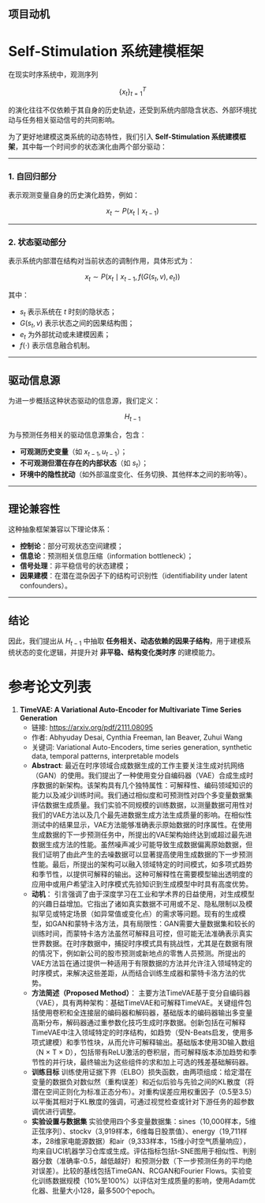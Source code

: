 
## 项目动机

# Self-Stimulation 系统建模框架

在现实时序系统中，观测序列  

$$
\{x_t\}_{t=1}^T
$$  

的演化往往不仅依赖于其自身的历史轨迹，还受到系统内部隐含状态、外部环境扰动与任务相关驱动信号的共同影响。  

为了更好地建模这类系统的动态特性，我们引入 **Self-Stimulation 系统建模框架**，其中每一个时间步的状态演化由两个部分驱动：

---

### 1. 自回归部分

表示观测变量自身的历史演化趋势，例如：

$$
x_t \sim P(x_t \mid x_{t-1})
$$

---

### 2. 状态驱动部分

表示系统内部潜在结构对当前状态的调制作用，具体形式为：

$$
x_t \sim P\big(x_t \mid x_{t-1}, f(G(s_t, v), e_t)\big)
$$

其中：

- $s_t$ 表示系统在 $t$ 时刻的隐状态；  
- $G(s_t, v)$ 表示状态之间的因果结构图；  
- $e_t$ 为外部扰动或未建模因素；  
- $f(\cdot)$ 表示信息融合机制。  

---

## 驱动信息源

为进一步概括这种状态驱动的信息源，我们定义：

$$
H_{t-1}
$$

为与预测任务相关的驱动信息源集合，包含：

- **可观测历史变量**（如 $x_{t-1}, u_{t-1}$）；  
- **不可观测但潜在存在的内部状态**（如 $s_t$）；  
- **环境中的隐性扰动**（如外部温度变化、任务切换、其他样本之间的影响等）。  

---

## 理论兼容性

这种抽象框架兼容以下理论体系：

- **控制论**：部分可观状态空间建模；  
- **信息论**：预测相关信息压缩（information bottleneck）；  
- **信号处理**：非平稳信号的状态建模；  
- **因果建模**：在潜在混杂因子下的结构可识别性（identifiability under latent confounders）。  

---

## 结论

因此，我们提出从 $H_{t-1}$ 中抽取 **任务相关、动态依赖的因果子结构**，用于建模系统状态的变化逻辑，并提升对 **非平稳、结构变化类时序** 的建模能力。



# 参考论文列表


1. **TimeVAE: A Variational Auto-Encoder for Multivariate Time Series Generation**
   - 链接: https://arxiv.org/pdf/2111.08095
   - 作者: Abhyuday Desai, Cynthia Freeman, Ian Beaver, Zuhui Wang
   - 关键词: Variational Auto-Encoders, time series generation, synthetic data, temporal patterns, interpretable models
   - **Abstract**: 最近在时序领域合成数据生成的工作主要关注生成对抗网络（GAN）的使用。我们提出了一种使用变分自编码器（VAE）合成生成时序数据的新架构。该架构具有几个独特属性：可解释性、编码领域知识的能力以及减少训练时间。我们通过相似度和可预测性对四个多变量数据集评估数据生成质量。我们实验不同规模的训练数据，以测量数据可用性对我们的VAE方法以及几个最先进数据生成方法生成质量的影响。在相似性测试中的结果显示，VAE方法能够准确表示原始数据的时序属性。在使用生成数据的下一步预测任务中，所提出的VAE架构始终达到或超过最先进数据生成方法的性能。虽然噪声减少可能导致生成数据偏离原始数据，但我们证明了由此产生的去噪数据可以显著提高使用生成数据的下一步预测性能。最后，所提出的架构可以融入领域特定的时间模式，如多项式趋势和季节性，以提供可解释的输出。这种可解释性在需要模型输出透明度的应用中或用户希望注入时序模式先验知识到生成模型中时具有高度优势。
   - **动机**： 引言强调了由于深度学习在工业和学术界的日益使用，对生成模型的兴趣日益增加。它指出了诸如真实数据不可用或不足、隐私限制以及模拟罕见或特定场景（如异常值或变化点）的需求等问题。现有的生成模型，如GAN和蒙特卡洛方法，具有局限性：GAN需要大量数据集和较长的训练时间，而蒙特卡洛方法虽然可解释且可控，但可能无法准确表示真实世界数据。在时序数据中，捕捉时序模式具有挑战性，尤其是在数据有限的情况下，例如新公司的股市预测或新地点的零售人员预测。所提出的VAE方法旨在通过提供一种适用于有限数据的方法并允许注入领域特定的时序模式，来解决这些差距，从而结合训练生成器和蒙特卡洛方法的优势。
   - **方法简述（Proposed Method）**： 主要方法TimeVAE基于变分自编码器（VAE），具有两种架构：基础TimeVAE和可解释TimeVAE。关键组件包括使用卷积和全连接层的编码器和解码器，基础版本的编码器输出多变量高斯分布，解码器通过重参数化技巧生成时序数据。创新包括在可解释TimeVAE中注入领域特定的时序结构，如趋势（受N-Beats启发，使用多项式建模）和季节性块，从而允许可解释输出。基础版本使用3D输入数组（N × T × D），包括带有ReLU激活的卷积层，而可解释版本添加趋势和季节性的并行块，最终输出为这些组件的求和加上可选的残差基础解码器。
   - **训练目标** 训练使用证据下界（ELBO）损失函数，由两项组成：给定潜在变量的数据负对数似然（重构误差）和近似后验与先验之间的KL散度（将潜在空间正则化为标准正态分布）。对重构误差应用权重因子（0.5至3.5）以平衡其相对于KL散度的强调，可通过视觉检查或针对下游任务的超参数调优进行调整。
   - **实验设置与数据集** 实验使用四个多变量数据集：sines（10,000样本，5维正弦序列）、stockv（3,919样本，6维每日股票值）、energy（19,711样本，28维家电能源数据）和air（9,333样本，15维小时空气质量响应），均来自UCI机器学习仓库或生成。评估指标包括t-SNE图用于相似性、判别器分数（准确率-0.5，越低越好）和预测分数（下一步预测任务的平均绝对误差）。比较的基线包括TimeGAN、RCGAN和Fourier Flows。实验变化训练数据规模（10%至100%）以评估对生成质量的影响，使用Adam优化器、批量大小128，最多500个epoch。